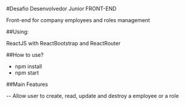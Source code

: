 #Desafio Desenvolvedor Junior FRONT-END

Front-end for company employees and roles management

##Using:

ReactJS with ReactBootstrap and ReactRouter

##How to use?

- npm install
- npm start

##Main Features

-- Allow user to create, read, update and destroy a employee or a role
